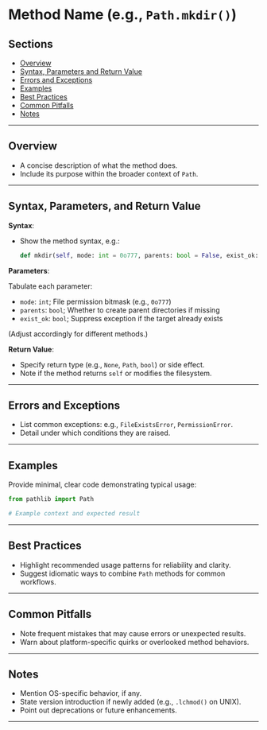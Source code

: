# Method Name (e.g., `Path.mkdir()`)

## Sections

+ [Overview](#overview)
+ [Syntax, Parameters and Return Value](#syntax-parameters-and-return-value)
+ [Errors and Exceptions](#errors-and-exceptions)
+ [Examples](#examples)
+ [Best Practices](#best-practices)
+ [Common Pitfalls](#common-pitfalls)
+ [Notes](#notes)

---

## Overview

* A concise description of what the method does.
* Include its purpose within the broader context of `Path`.

---

## Syntax, Parameters, and Return Value

**Syntax**:

* Show the method syntax, e.g.:

  ```python
  def mkdir(self, mode: int = 0o777, parents: bool = False, exist_ok: bool = False) -> None
  ```

**Parameters**:

Tabulate each parameter:

+ `mode`: `int`; File permission bitmask (e.g., `0o777`)
+ `parents`: `bool`; Whether to create parent directories if missing
+ `exist_ok`: `bool`; Suppress exception if the target already exists

(Adjust accordingly for different methods.)

**Return Value**:

* Specify return type (e.g., `None`, `Path`, `bool`) or side effect.
* Note if the method returns `self` or modifies the filesystem.

---

## Errors and Exceptions

* List common exceptions: e.g., `FileExistsError`, `PermissionError`.
* Detail under which conditions they are raised.

---

## Examples

Provide minimal, clear code demonstrating typical usage:

```python
from pathlib import Path

# Example context and expected result
```

---

## Best Practices

* Highlight recommended usage patterns for reliability and clarity.
* Suggest idiomatic ways to combine `Path` methods for common workflows.

---

## Common Pitfalls

* Note frequent mistakes that may cause errors or unexpected results.
* Warn about platform-specific quirks or overlooked method behaviors.

---

## Notes

* Mention OS-specific behavior, if any.
* State version introduction if newly added (e.g., `.lchmod()` on UNIX).
* Point out deprecations or future enhancements.

---
